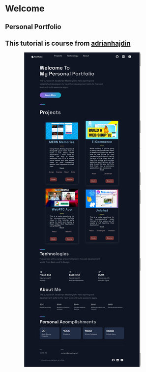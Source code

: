 # Welcome

## Personal Portfolio

## This  **tutorial** is course from [adrianhajdin](https://github.com/adrianhajdin/)
<div align='center'>
    <img src='UI-Web.jpg'>
</div>

